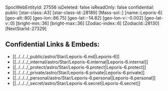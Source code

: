 ﻿---
location: [-14.82,-86.75,80]
type: Star
tags:
- astro/Star

---
SpocWebEntityId: 27556
isDeleted: false
isReadOnly: false
confidential: public
[star-class::A3]
[star-class-id::28189]
[Mass-sol::]
[name::Leporis-6]
[geo-alt::80]
[geo-lon::86.75]
[geo-lat::-14.82]
[geo-lon-v::-0.002]
[geo-lat-v::0]
[bright-min::36]
[bright-max::36]
[Zodiac-index::6]
[ZodiacId::28130]
[NextStarId::27329]



## Confidential Links & Embeds: 
- [[../../../_public/astro/Star/Leporis-6.md|Leporis-6]] 
- [[../../../_internal/astro/Star/Leporis-6.internal|Leporis-6.internal]] 
- [[../../../_protect/astro/Star/Leporis-6.protect|Leporis-6.protect]] 
- [[../../../_private/astro/Star/Leporis-6.private|Leporis-6.private]] 
- [[../../../_personal/astro/Star/Leporis-6.personal|Leporis-6.personal]] 
- [[../../../_secret/astro/Star/Leporis-6.secret|Leporis-6.secret]] 
